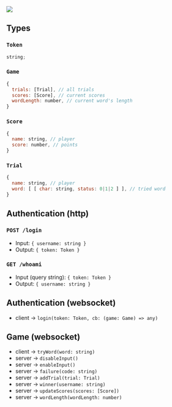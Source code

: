 ![](https://www.websequencediagrams.com/cgi-bin/cdraw?lz=YWN0b3IgRXZlcnlvbmUKAAkGQ2xpZW50CgoAAgYtPitTZXJ2ZXI6IGxvZ2luKHRva2VuKQoADwYtLT4tACoGOiBjYihnYW1lKQoKbG9vcCB0cnkgd29yZAogICAATQctPgBDCHRyeVdvcmQod29yZCkAHQUAIgVvcHQgZW5hYmxlL2Rpc2FibGUgaW5wdXQAPwUgICAgAG8HPgBsCAAfB0kAGA1ub3RlIG92ZQCBQwgsAIE5CGEgZmV3IG1vbWVudHMgbGF0ZXLigKYARBkAgQQGAFIKZW4AgUcGAIFNBQCBAggAgjUIOiBhZGRUcmlhbCh0cmlhbCkKAIF0BWFsdCBmb3VuZACCAgoAKBZ3aW5uZXIodXNlcm4AgkEFABEadXBkYXRlU2NvcmVzKHMAAgUAExx3b3JkTGVuZ3RoKGwAAgUAgmsGZW5kCmVuZAoKAINDCACCTAlmYWlsdXJlKGNvZGUpCg&s=default)

## Types

### `Token`

```js
string;
```

### `Game`

```js
{
  trials: [Trial], // all trials
  scores: [Score], // current scores
  wordLength: number, // current word's length
}
```

### `Score`

```js
{
  name: string, // player
  score: number, // points
}
```

### `Trial`

```js
{
  name: string, // player
  word: [ [ char: string, status: 0|1|2 ] ], // tried word
}
```

## Authentication (http)

### `POST /login`

- Input: `{ username: string }`
- Output: `{ token: Token }`

### `GET /whoami`

- Input (query string): `{ token: Token }`
- Output: `{ username: string }`

## Authentication (websocket)

- client → `login(token: Token, cb: (game: Game) => any)`

## Game (websocket)

- client → `tryWord(word: string)`
- server → `disableInput()`
- server → `enableInput()`
- server → `failure(code: string)`
- server → `addTrial(trial: Trial)`
- server → `winner(username: string)`
- server → `updateScores(scores: [Score])`
- server → `wordLength(wordLength: number)`
